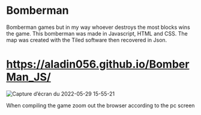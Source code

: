 # Bomberman

Bomberman games but in my way whoever destroys the most blocks wins the game.
This bomberman was made in Javascript, HTML and CSS.
The map was created with the Tiled software then recovered in Json.
# https://aladin056.github.io/BomberMan_JS/

![Capture d’écran du 2022-05-29 15-55-21](https://user-images.githubusercontent.com/5393369/170873474-753fafd0-2656-41d0-9ca0-19c2831fe06d.png)

When compiling the game zoom out the browser according to the pc screen
